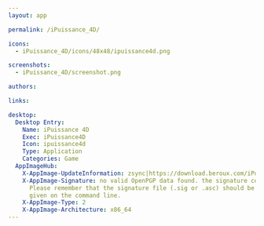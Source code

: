 ```yaml
---
layout: app

permalink: /iPuissance_4D/

icons:
  - iPuissance_4D/icons/48x48/ipuissance4d.png

screenshots:
  - iPuissance_4D/screenshot.png

authors:

links:

desktop:
  Desktop Entry:
    Name: iPuissance 4D
    Exec: iPuissance4D
    Icon: ipuissance4d
    Type: Application
    Categories: Game
  AppImageHub:
    X-AppImage-UpdateInformation: zsync|https://download.beroux.com/iPuissance_4D-x86_64.AppImage.zsync
    X-AppImage-Signature: no valid OpenPGP data found. the signature could not be verified.
      Please remember that the signature file (.sig or .asc) should be the first file
      given on the command line.
    X-AppImage-Type: 2
    X-AppImage-Architecture: x86_64
---
```

